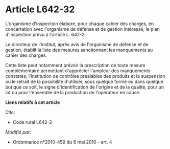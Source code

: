 # Article L642-32

L'organisme d'inspection élabore, pour chaque cahier des charges, en concertation avec l'organisme de défense et de gestion
intéressé, le plan d'inspection prévu à l'article L. 642-2.

Le directeur de l'institut, après avis de l'organisme de défense et de gestion, établit la liste des mesures sanctionnant les
manquements au cahier des charges.

Cette liste peut notamment prévoir la prescription de toute mesure complémentaire permettant d'apprécier l'ampleur des
manquements constatés, l'institution de contrôles préalables des produits et la suspension ou le retrait de la possibilité
d'utiliser, sous quelque forme ou dans quelque but que ce soit, le signe d'identification de l'origine et de la qualité, pour
un lot ou pour l'ensemble de la production de l'opérateur en cause.

**Liens relatifs à cet article**

_Cite_:

  - Code rural L642-2

_Modifié par_:

  - Ordonnance n°2010-459 du 6 mai 2010 - art. 4
